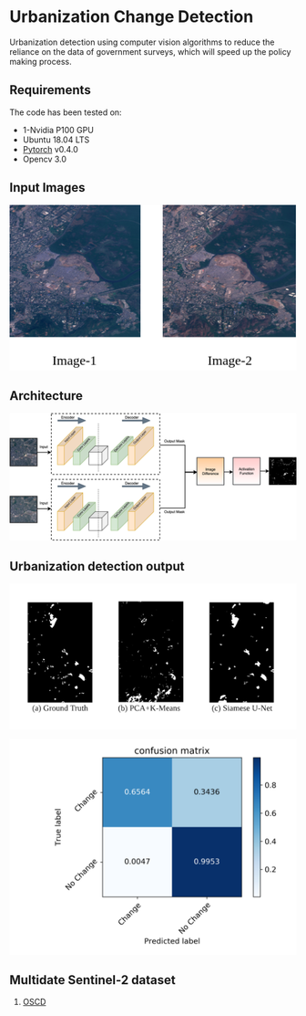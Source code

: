 # Urbanization Change Detection

Urbanization detection using computer vision algorithms
to reduce the reliance on the data of government
surveys, which will speed up the policy making
process.

## Requirements
The code has been tested on:

- 1-Nvidia P100 GPU
- Ubuntu 18.04 LTS
- [Pytorch](https://pytorch.org/) v0.4.0
- Opencv 3.0

## Input Images
![op](images/ip.png)


## Architecture
<!-- ![Alt text](images/unet2.png?raw=true "Title") -->
<!-- ![Screenshot](images/unet2.png) -->
![op](images/unet2.png)


## Urbanization detection output
![results](images/results.png)

![cm](images/confusionmatrix.png)



## Multidate Sentinel-2 dataset

1. [OSCD](https://rcdaudt.github.io/oscd/)



